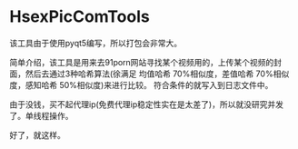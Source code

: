 # HsexPicComTools

该工具由于使用pyqt5编写，所以打包会非常大。

简单介绍，该工具是用来去91porn网站寻找某个视频用的，上传某个视频的封面，然后去通过3种哈希算法(徐满足 均值哈希 70%相似度，差值哈希 70%相似度，感知哈希 50%相似度)来进行比较。
符合条件的就写入到日志文件中。

由于没钱，买不起代理ip(免费代理ip稳定性实在是太差了)，所以就没研究并发了。单线程操作。

好了，就这样。


